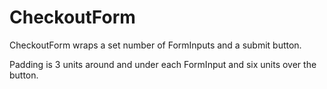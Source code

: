 # CheckoutForm

CheckoutForm wraps a set number of FormInputs and a submit button.

Padding is 3 units around and under each FormInput and six units over the button.
